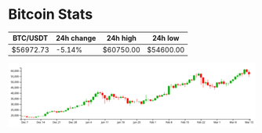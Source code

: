 # Bitcoin Stats

BTC/USDT|24h change|24h high|24h low|
|---|---|---|---|
|$56972.73|-5.14%|$60750.00|$54600.00|

<img src="./chart.svg">
